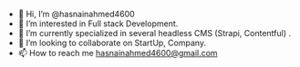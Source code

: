 - 👋 Hi, I’m @hasnainahmed4600
- 👀 I’m interested in Full stack Development.
- 🌱 I’m currently specialized in several headless CMS (Strapi, Contentful) .
- 💞️ I’m looking to collaborate on StartUp, Company.
- 📫 How to reach me hasnainahmed4600@gmail.com

<!---
hasnainahmed4600/hasnainahmed4600 is a ✨ special ✨ repository because its `README.md` (this file) appears on your GitHub profile.
You can click the Preview link to take a look at your changes.
--->
